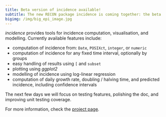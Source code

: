 ```yaml
---
title: Beta version of incidence available!
subtitle: The new RECON package incidence is coming together: the beta (testing) version is officially out on github.
bigimg: /img/big_epi_image.jpg
---
```


*incidence* provides tools for incidence computation, visualisation, and modelling. 
Currently available features include:

- computation of incidence from: `Date`, `POSIXct`, `integer`, or `numeric`
- computation of incidence for any fixed time interval, optionally by groups
- easy handling of results using `[` and `subset`
- plotting using *ggplot2*
- modelling of incidence using log-linear regression
- computation of daily growth rate, doubling / halving time, and predicted incidence, including confidence intervals


The next few days we will focus on testing features, polishing the doc, and improving unit testing coverage.


For more information, check the [project page](http://github.com/reconhub/incidence).
